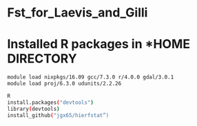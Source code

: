 # Fst_for_Laevis_and_Gilli

# Installed R packages in ***HOME DIRECTORY**
```bash
module load nixpkgs/16.09 gcc/7.3.0 r/4.0.0 gdal/3.0.1
module load proj/6.3.0 udunits/2.2.26

R
install.packages("devtools")
library(devtools)
install_github("jgx65/hierfstat”)

```
